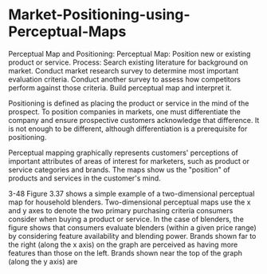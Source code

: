 # Market-Positioning-using-Perceptual-Maps

Perceptual Map and Positioning: Perceptual Map: Position new or existing product or service.
Process: Search existing literature for background on market. Conduct market research survey to
determine most important evaluation criteria. Conduct another survey to assess how competitors
perform against those criteria. Build perceptual map and interpret it. 


Positioning is defined as placing the product or service in the mind of the prospect. To position companies in markets, one must differentiate the company and ensure prospective customers acknowledge that difference. It is not enough to be different, although differentiation is a prerequisite for positioning.

Perceptual mapping graphically represents customers' perceptions of important attributes of areas of interest for marketers, such as product or service categories and brands. The maps show us the "position" of products and services in the customer's mind. 

3-48
Figure 3.37 shows a simple example of a two-dimensional perceptual map for household
blenders. Two-dimensional perceptual maps use the x and y axes to denote the two primary
purchasing criteria consumers consider when buying a product or service. In the case of
blenders, the figure shows that consumers evaluate blenders (within a given price range) by
considering feature availability and blending power.
Brands shown far to the right (along the x axis) on the graph are perceived as having more
features than those on the left. Brands shown near the top of the graph (along the y axis) are
